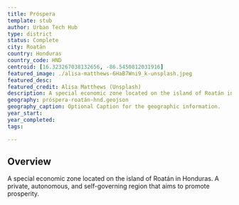 ```yaml
---
title: Próspera
template: stub
author: Urban Tech Hub
type: district
status: Complete
city: Roatán
country: Honduras
country_code: HND
centroid: [16.323267038132656, -86.5450812031916]
featured_image: ./alisa-matthews-6HaB7Wni9_k-unsplash.jpeg
featured_desc:
featured_credit: Alisa Matthews (Unsplash)
description: A special economic zone located on the island of Roatán in Honduras. A private, autonomous, and self-governing region that aims to promote prosperity.
geography: próspera-roatán-hnd.geojson
geography_caption: Optional Caption for the geographic information.
year_start:
year_completed:
tags:

---
```


## Overview

A special economic zone located on the island of Roatán in Honduras. A private, autonomous, and self-governing region that aims to promote prosperity.
